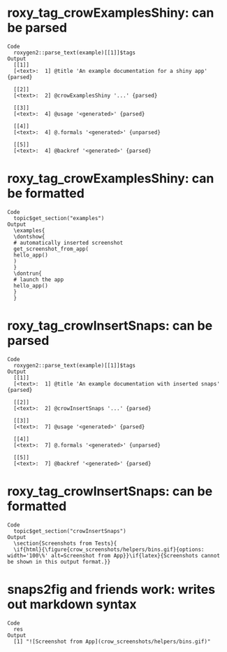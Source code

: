 # roxy_tag_crowExamplesShiny: can be parsed

    Code
      roxygen2::parse_text(example)[[1]]$tags
    Output
      [[1]]
      [<text>:  1] @title 'An example documentation for a shiny app' {parsed}
      
      [[2]]
      [<text>:  2] @crowExamplesShiny '...' {parsed}
      
      [[3]]
      [<text>:  4] @usage '<generated>' {parsed}
      
      [[4]]
      [<text>:  4] @.formals '<generated>' {unparsed}
      
      [[5]]
      [<text>:  4] @backref '<generated>' {parsed}
      

# roxy_tag_crowExamplesShiny: can be formatted

    Code
      topic$get_section("examples")
    Output
      \examples{
      \dontshow{
      # automatically inserted screenshot
      get_screenshot_from_app(
      hello_app()
      )
      }
      \dontrun{
      # launch the app
      hello_app()
      }
      } 

# roxy_tag_crowInsertSnaps: can be parsed

    Code
      roxygen2::parse_text(example)[[1]]$tags
    Output
      [[1]]
      [<text>:  1] @title 'An example documentation with inserted snaps' {parsed}
      
      [[2]]
      [<text>:  2] @crowInsertSnaps '...' {parsed}
      
      [[3]]
      [<text>:  7] @usage '<generated>' {parsed}
      
      [[4]]
      [<text>:  7] @.formals '<generated>' {unparsed}
      
      [[5]]
      [<text>:  7] @backref '<generated>' {parsed}
      

# roxy_tag_crowInsertSnaps: can be formatted

    Code
      topic$get_section("crowInsertSnaps")
    Output
      \section{Screenshots from Tests}{
      \if{html}{\figure{crow_screenshots/helpers/bins.gif}{options: width='100\%' alt=Screenshot from App}}\if{latex}{Screenshots cannot be shown in this output format.}}
       

# snaps2fig and friends work: writes out markdown syntax

    Code
      res
    Output
      [1] "![Screenshot from App](crow_screenshots/helpers/bins.gif)"

